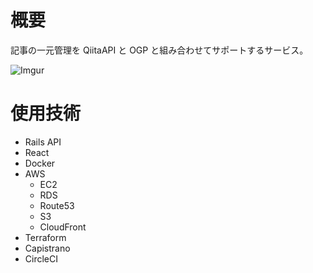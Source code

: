 # 概要

記事の一元管理を QiitaAPI と OGP と組み合わせてサポートするサービス。

![Imgur](https://i.imgur.com/c5ICk7q.png)

# 使用技術

- Rails API
- React
- Docker
- AWS
  - EC2
  - RDS
  - Route53
  - S3
  - CloudFront
- Terraform
- Capistrano
- CircleCI
